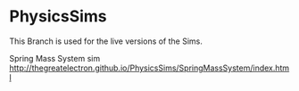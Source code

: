 # PhysicsSims
This Branch is used for the live versions of the Sims.

Spring Mass System sim
http://thegreatelectron.github.io/PhysicsSims/SpringMassSystem/index.html

